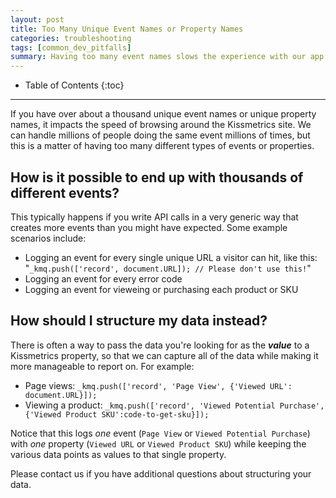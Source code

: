 ```yaml
---
layout: post
title: Too Many Unique Event Names or Property Names
categories: troubleshooting
tags: [common_dev_pitfalls]
summary: Having too many event names slows the experience with our app. Please avoid sending us too many event names.
---
```

* Table of Contents
{:toc}
* * *

If you have over about a thousand unique event names or unique property names, it impacts the speed of browsing around the Kissmetrics site. We can handle millions of people doing the same event millions of times, but this is a matter of having too many different types of events or properties.

## How is it possible to end up with thousands of different events?

This typically happens if you write API calls in a very generic way that creates more events than you might have expected. Some example scenarios include:

* Logging an event for every single unique URL a visitor can hit, like this: "`_kmq.push(['record', document.URL]); // Please don't use this!`"
* Logging an event for every error code
* Logging an event for vieweing or purchasing each product or SKU


## How should I structure my data instead?

There is often a way to pass the data you're looking for as the ***value*** to a Kissmetrics property, so that we can capture all of the data while making it more manageable to report on. For example:

* Page views: `_kmq.push(['record', 'Page View', {'Viewed URL': document.URL}]);`
* Viewing a product: `_kmq.push(['record', 'Viewed Potential Purchase', {'Viewed Product SKU':code-to-get-sku}]);`

Notice that this logs *one* event (`Page View` or `Viewed Potential Purchase`) with *one* property (`Viewed URL` or `Viewed Product SKU`) while keeping the various data points as values to that single property.

Please contact us if you have additional questions about structuring your data.
